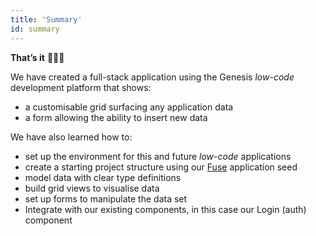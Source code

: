```yaml
---
title: 'Summary'
id: summary
---
```


**That’s it** 🎉👏🏻

We have created a full-stack application using the Genesis *low-code* development platform that shows:
- a customisable grid surfacing any application data
- a form allowing the ability to insert new data

We have also learned how to: 
- set up the environment for this and future *low-code* applications
- create a starting project structure using our [Fuse](../../../fuse) application seed
- model data with clear type definitions
- build grid views to visualise data
- set up forms to manipulate the data set
- Integrate with our existing components, in this case our Login (auth) component 
